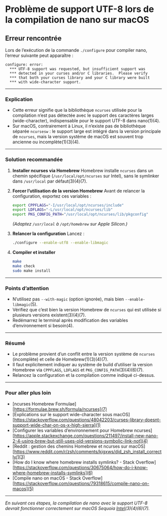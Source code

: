 # Problème de support UTF-8 lors de la compilation de nano sur macOS

## Erreur rencontrée

Lors de l’exécution de la commande `./configure` pour compiler nano, l’erreur
suivante peut apparaître :

```text
configure: error:
  *** UTF-8 support was requested, but insufficient support was
  *** detected in your curses and/or C libraries.  Please verify
  *** that both your curses library and your C library were built
  *** with wide-character support.
```

---

### Explication

- Cette erreur signifie que la bibliothèque `ncurses` utilisée pour la
  compilation n’est pas détectée avec le support des caractères larges
  (wide-character), indispensable pour le support UTF-8 dans nano(1)(4).
- Sur macOS, contrairement à Linux, il n’existe pas de bibliothèque séparée
  `ncursesw` : le support large est intégré dans la version principale de
  `ncurses`, mais la version système de macOS est souvent trop ancienne ou
  incomplète(1)(3)(4).

---

### Solution recommandée

1. **Installer ncurses via Homebrew**
   Homebrew installe `ncurses` dans un chemin spécifique
   (`/usr/local/opt/ncurses` sur Intel), sans le symlinker dans `/usr/local` par
   défaut(3)(4)(7).
2. **Forcer l’utilisation de la version Homebrew**
   Avant de relancer la configuration, exportez ces variables :

   ```sh
   export CPPFLAGS="-I/usr/local/opt/ncurses/include"
   export LDFLAGS="-L/usr/local/opt/ncurses/lib"
   export PKG_CONFIG_PATH="/usr/local/opt/ncurses/lib/pkgconfig"
   ```

   *(Adaptez `/usr/local` à `/opt/homebrew` sur Apple Silicon.)*

3. **Relancer la configuration**
   Lancez :

   ```sh
   ./configure --enable-utf8 --enable-libmagic
   ```

4. **Compiler et installer**

   ```sh
   make
   make check
   sudo make install
   ```

---

### Points d’attention

- N’utilisez pas `--with-magic` (option ignorée), mais bien
  `--enable-libmagic`(5).
- Vérifiez que c’est bien la version Homebrew de `ncurses` qui est utilisée si
  plusieurs versions existent(3)(4)(7).
- Redémarrez le terminal après modification des variables d’environnement si
  besoin(4).

---

### Résumé

- Le problème provient d’un conflit entre la version système de `ncurses`
  (incomplète) et celle de Homebrew(1)(3)(4)(7).
- Il faut explicitement indiquer au système de build d’utiliser la version
  Homebrew via `CPPFLAGS`, `LDFLAGS` et `PKG_CONFIG_PATH`(3)(4)(6)(7).
- Relancez la configuration et la compilation comme indiqué ci-dessus.

---

### Pour aller plus loin

- [ncurses Homebrew Formulae][https://formulae.brew.sh/formula/ncurses](7)
- [Explications sur le support wide-character sous macOS][https://stackoverflow.com/questions/48042203/curses-library-doesnt-support-wide-char-on-os-x-high-sierra](1)
- [Configurer les variables d’environnement pour Homebrew ncurses][https://apple.stackexchange.com/questions/211497/install-new-nano-2-4-using-brew-but-still-uses-old-versions-symbolic-link-not](4)
- [Reddit : gestion des chemins Homebrew et ncurses sur macOS][https://www.reddit.com/r/zsh/comments/kjgxws/did_zsh_install_correctly/](3)
- [How do I know where homebrew installs symlinks? - Stack Overflow][https://stackoverflow.com/questions/30675064/how-do-i-know-where-homebrew-installs-symlinks](6)
- [Compile nano on macOS - Stack Overflow][https://stackoverflow.com/questions/79318615/compile-nano-on-macos](5)

---

*En suivant ces étapes, la compilation de nano avec le support UTF-8 devrait
fonctionner correctement sur macOS Sequoia [Intel](1)(3)(4)(6)(7).*
